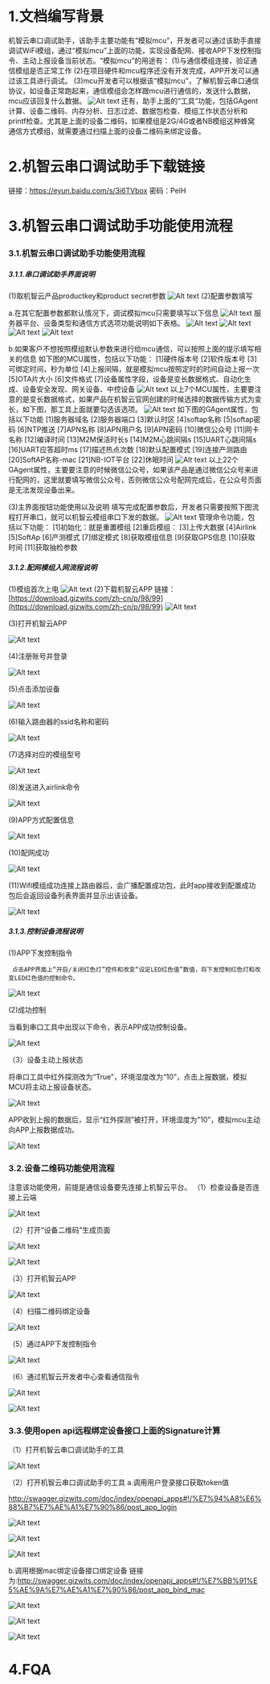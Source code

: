 # 1.文档编写背景

 机智云串口调试助手，该助手主要功能有“模拟mcu”，开发者可以通过该助手直接调试WiFi模组，通过“模拟mcu”上面的功能，实现设备配网、接收APP下发控制指令、主动上报设备当前状态。“模拟mcu”的用途有：
(1)与通信模组连接，验证通信模组是否正常工作
(2)在项目硬件和mcu程序还没有开发完成，APP开发可以通过该工具进行调试。
(3)mcu开发者可以根据该“模拟mcu”，了解机智云串口通信协议，如设备正常跑起来，通信模组会怎样跟mcu进行通信的，发送什么数据，mcu应该回复什么数据。
![Alt text](/assets/zh-cn/deviceDev/gagent_debugger_png/png1.png)
还有，助手上面的“工具”功能，包括GAgent计算、设备二维码、内存分析、日志过滤、数据包检查、模组工作状态分析和printf检查。尤其是上面的设备二维码，如果模组是2G/4G或者NB模组这种蜂窝通信方式模组，就需要通过扫描上面的设备二维码来绑定设备。

# 2.机智云串口调试助手下载链接

链接：https://eyun.baidu.com/s/3i6TVbox 密码：PelH

# 3.机智云串口调试助手功能使用流程

### 3.1.机智云串口调试助手功能使用流程

##### 3.1.1.串口调试助手界面说明
(1)取机智云产品productkey和product secret参数
![Alt text](/assets/zh-cn/deviceDev/gagent_debugger_png/png2.png)
(2)配置参数填写

a.在其它配置参数都默认情况下，调试模拟mcu只需要填写以下信息
![Alt text](/assets/zh-cn/deviceDev/gagent_debugger_png/png3.png)
服务器平台、设备类型和通信方式选项功能说明如下表格。
![Alt text](/assets/zh-cn/deviceDev/gagent_debugger_png/png41.png)
![Alt text](/assets/zh-cn/deviceDev/gagent_debugger_png/png4.png)
![Alt text](/assets/zh-cn/deviceDev/gagent_debugger_png/png5.png)
![Alt text](/assets/zh-cn/deviceDev/gagent_debugger_png/png6.png)

 b.如果客户不想按照模组默认参数来进行给mcu通信，可以按照上面的提示填写相关的信息
如下图的MCU属性，包括以下功能：
[1]硬件版本号
[2]软件版本号
[3]可绑定时间，秒为单位
[4]上报间隔，就是模拟mcu按照定时的时间自动上报一次
[5]OTA片大小
[6]文件格式
[7]设备属性字段，设备是变长数据格式、自动化生成、设备安全发现、网关设备、中控设备
![Alt text](/assets/zh-cn/deviceDev/gagent_debugger_png/png7.png)
以上7个MCU属性，主要要注意的是变长数据格式，如果产品在机智云官网创建的时候选择的数据传输方式为变长，如下图，那工具上面就要勾选该选项。
![Alt text](/assets/zh-cn/deviceDev/gagent_debugger_png/png8.png)
如下图的GAgent属性，包括以下功能
[1]服务器域名
[2]服务器端口
[3]默认时区
[4]softap名称
[5]softap密码
[6]NTP推送
[7]APN名称
[8]APN用户名
[9]APN密码
[10]微信公众号
[11]网卡名称
[12]编译时间
[13]M2M保活时长s
[14]M2M心跳间隔s
[15]UART心跳间隔s
[16]UART应答超时ms
[17]描述热点次数
[18]默认配置模式
[19]连接产测路由
[20]SoftAP名称-mac
[21]NB-IOT平台
[22]休眠时间
![Alt text](/assets/zh-cn/deviceDev/gagent_debugger_png/png9.png)
以上22个GAgent属性，主要要注意的时候微信公众号，如果该产品是通过微信公众号来进行配网的，这里就要填写微信公众号，否则微信公众号配网完成后，在公众号页面是无法发现设备出来。

(3)主界面按钮功能使用以及说明
填写完成配置参数后，开发者只需要按照下图流程打开串口，就可以机智云模组串口下发的数据。
![Alt text](/assets/zh-cn/deviceDev/gagent_debugger_png/png10.png)
管理命令功能，包括以下功能：
[1]初始化：就是重置模组
[2]重启模组：
[3]上传大数据
[4]Airlink
[5]SoftAp
[6]产测模式
[7]绑定模式
[8]获取模组信息
[9]获取GPS信息
[10]获取时间
[11]获取抽检参数

##### 3.1.2.配网模组入网流程说明
(1)模组首次上电
![Alt text](/assets/zh-cn/deviceDev/gagent_debugger_png/png11.png)
(2)下载机智云APP
链接：[https://download.gizwits.com/zh-cn/p/98/99](https://download.gizwits.com/zh-cn/p/98/99)
![Alt text](/assets/zh-cn/deviceDev/gagent_debugger_png/png12.png)

(3)打开机智云APP

![Alt text](/assets/zh-cn/deviceDev/gagent_debugger_png/png13.png)

(4)注册账号并登录

![Alt text](/assets/zh-cn/deviceDev/gagent_debugger_png/图14.png)

(5)点击添加设备

![Alt text](/assets/zh-cn/deviceDev/gagent_debugger_png/png15.png)

(6)输入路由器的ssid名称和密码

![Alt text](/assets/zh-cn/deviceDev/gagent_debugger_png/png16.png)

(7)选择对应的模组型号

![Alt text](/assets/zh-cn/deviceDev/gagent_debugger_png/png17.png)

(8)发送进入airlink命令

![Alt text](/assets/zh-cn/deviceDev/gagent_debugger_png/png18.png)

(9)APP方式配置信息

![Alt text](/assets/zh-cn/deviceDev/gagent_debugger_png/png19.png)

(10)配网成功

![Alt text](/assets/zh-cn/deviceDev/gagent_debugger_png/png20.png)

(11)Wifi模组成功连接上路由器后，会广播配置成功包，此时app接收到配置成功包后会返回设备列表界面并显示出该设备。

![Alt text](/assets/zh-cn/deviceDev/gagent_debugger_png/png21.png)

##### 3.1.3.控制设备流程说明
(1)APP下发控制指令

     点击APP界面上“开启/关闭红色灯”控件和改变“设定LED红色值”数值，将下发控制红色灯和改变LED红色值的控制命令。
     
![Alt text](/assets/zh-cn/deviceDev/gagent_debugger_png/png22.png)

(2)成功控制

当看到串口工具中出现以下命令，表示APP成功控制设备。

![Alt text](/assets/zh-cn/deviceDev/gagent_debugger_png/png23.png)

（3）设备主动上报状态

将串口工具中红外探测改为“True”，环境湿度改为“10”，点击上报数据，模拟MCU将主动上报设备状态。

![Alt text](/assets/zh-cn/deviceDev/gagent_debugger_png/png24.png)

APP收到上报的数据后，显示“红外探测”被打开，环境湿度为”10”，模拟mcu主动向APP上报数据成功。

![Alt text](/assets/zh-cn/deviceDev/gagent_debugger_png/png25.png)

### 3.2.设备二维码功能使用流程
注意该功能使用，前提是通信设备要先连接上机智云平台。
（1）检查设备是否连接上云端

![Alt text](/assets/zh-cn/deviceDev/gagent_debugger_png/png26.png)

（2）打开“设备二维码”生成页面

![Alt text](/assets/zh-cn/deviceDev/gagent_debugger_png/png27.png)

![Alt text](/assets/zh-cn/deviceDev/gagent_debugger_png/png28.png)

（3）打开机智云APP

![Alt text](/assets/zh-cn/deviceDev/gagent_debugger_png/png29.png)

（4）扫描二维码绑定设备

![Alt text](/assets/zh-cn/deviceDev/gagent_debugger_png/png30.png)

（5）通过APP下发控制指令

![Alt text](/assets/zh-cn/deviceDev/gagent_debugger_png/png31.png)

（6）通过机智云开发者中心查看通信指令

![Alt text](/assets/zh-cn/deviceDev/gagent_debugger_png/png32.png)

![Alt text](/assets/zh-cn/deviceDev/gagent_debugger_png/png33.png)

### 3.3.使用open api远程绑定设备接口上面的Signature计算
（1）打开机智云串口调试助手的工具

![Alt text](/assets/zh-cn/deviceDev/gagent_debugger_png/png34.png)

（2）打开机智云串口调试助手的工具
a.调用用户登录接口获取token值

[http://swagger.gizwits.com/doc/index/openapi_apps#!/%E7%94%A8%E6%88%B7%E7%AE%A1%E7%90%86/post_app_login
](http://swagger.gizwits.com/doc/index/openapi_apps#!/%E7%94%A8%E6%88%B7%E7%AE%A1%E7%90%86/post_app_login)

![Alt text](/assets/zh-cn/deviceDev/gagent_debugger_png/png35.png)

![Alt text](/assets/zh-cn/deviceDev/gagent_debugger_png/png36.png)

![Alt text](/assets/zh-cn/deviceDev/gagent_debugger_png/png37.png)

b.调用根据mac绑定设备接口绑定设备
链接为:[http://swagger.gizwits.com/doc/index/openapi_apps#!/%E7%BB%91%E5%AE%9A%E7%AE%A1%E7%90%86/post_app_bind_mac
](http://swagger.gizwits.com/doc/index/openapi_apps#!/%E7%BB%91%E5%AE%9A%E7%AE%A1%E7%90%86/post_app_bind_mac)

![Alt text](/assets/zh-cn/deviceDev/gagent_debugger_png/png38.png)

![Alt text](/assets/zh-cn/deviceDev/gagent_debugger_png/png39.png)

![Alt text](/assets/zh-cn/deviceDev/gagent_debugger_png/png40.png)

# 4.FQA

